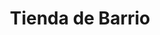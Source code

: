 ---
title: "Tienda de Barrio"
url: /ciudad-satelite/tienda-de-barrio-avenida-escalona-y-aguero-4/
shop: Lebensmittel
---